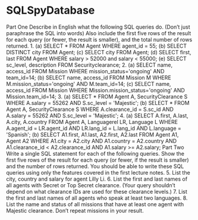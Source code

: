 # SQLSpyDatabase

Part One
Describe in English what the following SQL queries do. (Don’t just paraphrase the SQL
into words) Also include the first five rows of the result for each query (or fewer, the
result is smaller), and the total number of rows returned.
1.
(a) SELECT * FROM Agent WHERE agent_id = 55;
(b) SELECT DISTINCT city FROM Agent;
(c) SELECT city FROM Agent;
(d) SELECT first, last FROM Agent WHERE salary > 52000 and salary < 55000;
(e) SELECT sc_level, description FROM Securityclearance;
2.
(a) SELECT name, access_id FROM Mission WHERE mission_status='ongoing'
 AND team_id=14;
(b) SELECT name, access_id FROM Mission M WHERE M.mission_status='ongoing' 
 AND M.team_id=14;
(c) SELECT name, access_id FROM Mission WHERE Mission.mission_status='ongoing'
 AND Mission.team_id=14;
3.
(a) SELECT * FROM Agent A, SecurityClearance S WHERE A.salary = 55262
 AND S.sc_level = 'Majestic';
(b) SELECT * FROM Agent A, SecurityClearance S WHERE A.clearance_id = S.sc_id
 AND A.salary = 55262 AND S.sc_level = 'Majestic';
4.
(a) SELECT A.first, A.last, A.city, A.country FROM Agent A, Languagerel LR,
Language L
 WHERE A.agent_id = LR.agent_id AND LR.lang_id = L.lang_id AND L.language =
'Spanish';
(b) SELECT A1.first, A1.last, A2.first, A2.last FROM Agent A1, Agent A2
 WHERE A1.city = A2.city AND A1.country = A2.country
 AND A1.clearance_id < A2.clearance_id AND A1.salary >= A2.salary;
Part Two
Write a single SQL statement for each of the following queries. Show the first five rows
of the result for each query (or fewer, if the result is smaller) and the number of rows
returned. You should be able to write these SQL queries using only the features covered
in the first lecture notes.
5. List the city, country and salary for agent Lilly Li.
6. List the first and last names of all agents with Secret or Top Secret clearance.
(Your query shouldn’t depend on what clearance IDs are used for these clearance levels.)
7. List the first and last names of all agents who speak at least two languages.
8. List the name and status of all missions that have at least one agent with Majestic
clearance.
Don’t repeat missions in your result.
